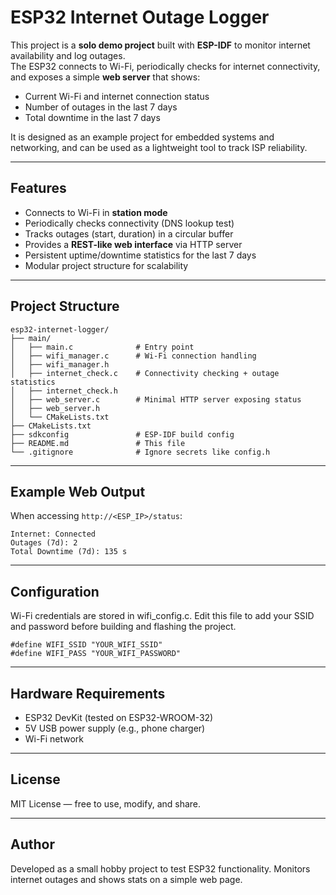 # ESP32 Internet Outage Logger

This project is a **solo demo project** built with **ESP-IDF** to monitor internet availability and log outages.  
The ESP32 connects to Wi-Fi, periodically checks for internet connectivity, and exposes a simple **web server** that shows:

- Current Wi-Fi and internet connection status  
- Number of outages in the last 7 days  
- Total downtime in the last 7 days  

It is designed as an example project for embedded systems and networking, and can be used as a lightweight tool to track ISP reliability.

---

## Features

- Connects to Wi-Fi in **station mode**  
- Periodically checks connectivity (DNS lookup test)  
- Tracks outages (start, duration) in a circular buffer  
- Provides a **REST-like web interface** via HTTP server  
- Persistent uptime/downtime statistics for the last 7 days  
- Modular project structure for scalability  

---

## Project Structure

```
esp32-internet-logger/
├── main/
│   ├── main.c              # Entry point
│   ├── wifi_manager.c      # Wi-Fi connection handling
│   ├── wifi_manager.h
│   ├── internet_check.c    # Connectivity checking + outage statistics
│   ├── internet_check.h
│   ├── web_server.c        # Minimal HTTP server exposing status
│   ├── web_server.h
│   └── CMakeLists.txt
├── CMakeLists.txt
├── sdkconfig               # ESP-IDF build config
├── README.md               # This file
└── .gitignore              # Ignore secrets like config.h
```

---

## Example Web Output

When accessing `http://<ESP_IP>/status`:

```
Internet: Connected
Outages (7d): 2
Total Downtime (7d): 135 s
```

---

## Configuration

Wi-Fi credentials are stored in wifi_config.c. Edit this file to add your SSID and password before building and flashing the project.

```
#define WIFI_SSID "YOUR_WIFI_SSID"
#define WIFI_PASS "YOUR_WIFI_PASSWORD"
```

---

## Hardware Requirements

- ESP32 DevKit (tested on ESP32-WROOM-32)  
- 5V USB power supply (e.g., phone charger)  
- Wi-Fi network  

---

## License

MIT License — free to use, modify, and share.  

---

## Author

Developed as a small hobby project to test ESP32 functionality. Monitors internet outages and shows stats on a simple web page.
